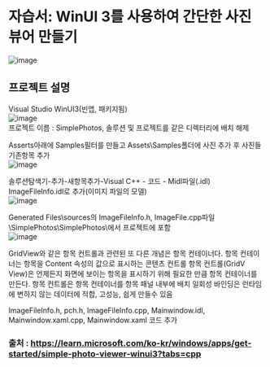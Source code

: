 # 자습서: WinUI 3를 사용하여 간단한 사진 뷰어 만들기
  
![image](https://github.com/gryrryfh/SimplePhotos/assets/50912987/9c46ce1a-574f-43a7-ae28-39e96cf377e8)  
  
## 프로젝트 설명  

Visual Studio WinUI3(빈앱, 패키지됨)  
![image](https://github.com/gryrryfh/SimplePhotos/assets/50912987/9814767a-bfe7-456c-9387-b848c6486895)  
프로젝트 이름 : SimplePhotos, 솔루션 및 프로젝트를 같은 디렉터리에 배치 해제  

Asserts아래에 Samples필터를 만들고 Assets\Samples폴더에 사진 추가 후 사진들 기존항목 추가  
![image](https://github.com/gryrryfh/SimplePhotos/assets/50912987/c688809e-fb1b-4e00-842e-a01c618b3cb6)  

솔루션탐색기-추가-새항목추가-Visual C++ - 코드 - Midl파일(.idl) ImageFileInfo.idl로 추가(이미지 파일의 모델)  
![image](https://github.com/gryrryfh/SimplePhotos/assets/50912987/5bb8a470-14c0-47be-92d1-aa72194a680d)  

Generated Files\sources의 ImageFileInfo.h, ImageFile.cpp파일 \SimplePhotos\SimplePhotos\에서 프로젝트에 포함  
![image](https://github.com/gryrryfh/SimplePhotos/assets/50912987/9c518b1b-252a-420c-bed6-a840cda985c4)  

GridView와 같은 항목 컨트롤과 관련된 또 다른 개념은 항목 컨테이너다.
항목 컨테이너는 항목을 Content 속성의 값으로 표시하는 콘텐츠 컨트롤
항목 컨트롤(GridV View)은 언제든지 화면에 보이는 항목을 표시하기 위해 필요한 만큼 항목 컨테이너를 만든다.
항목 컨트롤은 항목 컨테이너를 항목 패널 내부에 배치
일회성 바인딩은 런타임에 변하지 않는 데이터에 적합, 고성능, 쉽게 만들수 있음

ImageFileInfo.h, pch.h, ImageFileInfo.cpp, Mainwindow.idl, Mainwindow.xaml.cpp, Mainwindow.xaml 코드 추가  



### 출처 : https://learn.microsoft.com/ko-kr/windows/apps/get-started/simple-photo-viewer-winui3?tabs=cpp

